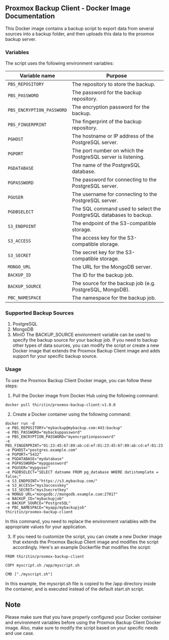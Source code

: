 ## Proxmox Backup Client - Docker Image Documentation

This Docker image contains a backup script to export data from several sources into a backup folder, and then uploads this data to the proxmox backup server.

### Variables

The script uses the following environment variables:

| Variable name | Purpose |
| --- | --- |
| `PBS_REPOSITORY` | The repository to store the backup. |
| `PBS_PASSWORD` | The password for the backup repository. |
| `PBS_ENCRYPTION_PASSWORD` | The encryption password for the backup. |
| `PBS_FINGERPRINT` | The fingerprint of the backup repository. |
| `PGHOST` | The hostname or IP address of the PostgreSQL server. |
| `PGPORT` | The port number on which the PostgreSQL server is listening. |
| `PGDATABASE` | The name of the PostgreSQL database. |
| `PGPASSWORD` | The password for connecting to the PostgreSQL server. |
| `PGUSER` | The username for connecting to the PostgreSQL server. |
| `PGDBSELECT` | The SQL command used to select the PostgreSQL databases to backup. |
| `S3_ENDPOINT` | The endpoint of the S3-compatible storage. |
| `S3_ACCESS` | The access key for the S3-compatible storage. |
| `S3_SECRET` | The secret key for the S3-compatible storage. |
| `MONGO_URL` | The URL for the MongoDB server. |
| `BACKUP_ID` | The ID for the backup job. |
| `BACKUP_SOURCE` | The source for the backup job (e.g. PostgreSQL, MongoDB). |
| `PBC_NAMESPACE` | The namespace for the backup job.

### Supported Backup Sources

1. PostgreSQL
2. MongoDB
3. MinIO
The BACKUP_SOURCE environment variable can be used to specify the backup source for your backup job. If you need to backup other types of data sources, you can modify the script or create a new Docker image that extends the Proxmox Backup Client image and adds support for your specific backup source.

### Usage

To use the Proxmox Backup Client Docker image, you can follow these steps:

1. Pull the Docker image from Docker Hub using the following command:
```
docker pull thiritin/proxmox-backup-client:v1.0.0
```
2. Create a Docker container using the following command:
```
docker run -d
-e PBS_REPOSITORY="mybackup@mybackup.com:443:backup"
-e PBS_PASSWORD="mybackuppassword"
-e PBS_ENCRYPTION_PASSWORD="myencryptionpassword"
-e PBS_FINGERPRINT="01:23:45:67:89:ab:cd:ef:01:23:45:67:89:ab:cd:ef:01:23:45:67"
-e PGHOST="postgres.example.com"
-e PGPORT="5432"
-e PGDATABASE="mydatabase"
-e PGPASSWORD="mypgpassword"
-e PGUSER="mypguser"
-e PGDBSELECT="SELECT datname FROM pg_database WHERE datistemplate = false;"
-e S3_ENDPOINT="https://s3.mybackup.com/"
-e S3_ACCESS="mys3accesskey"
-e S3_SECRET="mys3secretkey"
-e MONGO_URL="mongodb://mongodb.example.com:27017"
-e BACKUP_ID="mybackupjob"
-e BACKUP_SOURCE="PostgreSQL"
-e PBC_NAMESPACE="myapp/mybackupjob"
thiritin/proxmox-backup-client
```

In this command, you need to replace the environment variables with the appropriate values for your application.

3. If you need to customize the script, you can create a new Docker image that extends the Proxmox Backup Client image and modifies the script accordingly. Here's an example Dockerfile that modifies the script:
```
FROM thiritin/proxmox-backup-client

COPY myscript.sh /app/myscript.sh

CMD ["./myscript.sh"]

```

In this example, the myscript.sh file is copied to the /app directory inside the container, and is executed instead of the default start.sh script.

## Note
Please make sure that you have properly configured your Docker container and environment variables before using the Proxmox Backup Client Docker image. Also, make sure to modify the script based on your specific needs and use case.
